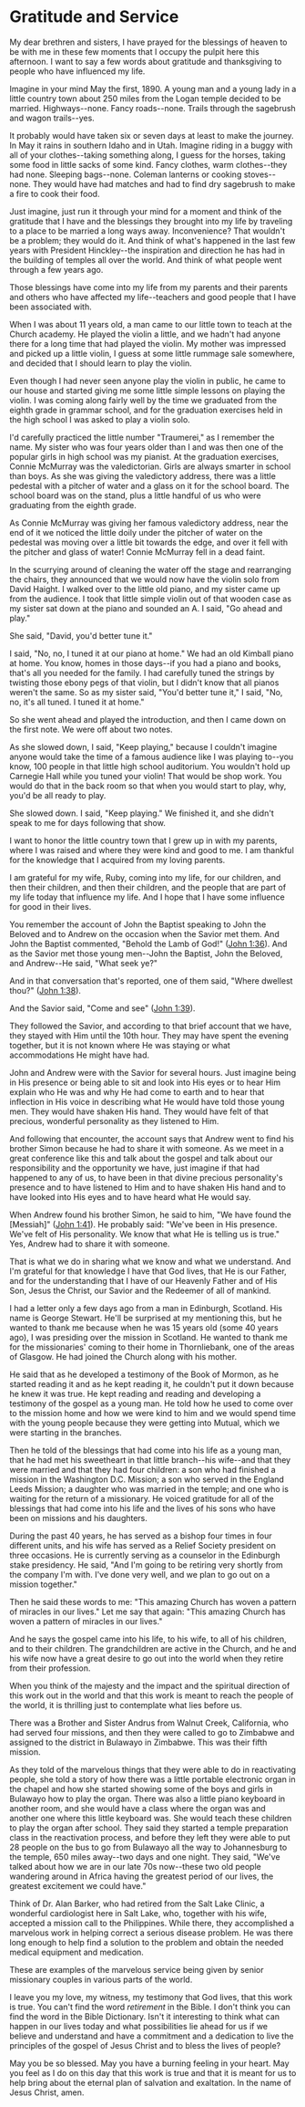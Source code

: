# Gratitude and Service

My dear brethren and sisters, I have prayed for the blessings of heaven to be
with me in these few moments that I occupy the pulpit here this afternoon. I
want to say a few words about gratitude and thanksgiving to people who have
influenced my life.

Imagine in your mind May the first, 1890. A young man and a young lady in a
little country town about 250 miles from the Logan temple decided to be
married. Highways--none. Fancy roads--none. Trails through the sagebrush and
wagon trails--yes.

It probably would have taken six or seven days at least to make the journey.
In May it rains in southern Idaho and in Utah. Imagine riding in a buggy with
all of your clothes--taking something along, I guess for the horses, taking
some food in little sacks of some kind. Fancy clothes, warm clothes--they had
none. Sleeping bags--none. Coleman lanterns or cooking stoves--none. They
would have had matches and had to find dry sagebrush to make a fire to cook
their food.

Just imagine, just run it through your mind for a moment and think of the
gratitude that I have and the blessings they brought into my life by traveling
to a place to be married a long ways away. Inconvenience? That wouldn't be a
problem; they would do it. And think of what's happened in the last few years
with President Hinckley--the inspiration and direction he has had in the
building of temples all over the world. And think of what people went through
a few years ago.

Those blessings have come into my life from my parents and their parents and
others who have affected my life--teachers and good people that I have been
associated with.

When I was about 11 years old, a man came to our little town to teach at the
Church academy. He played the violin a little, and we hadn't had anyone there
for a long time that had played the violin. My mother was impressed and picked
up a little violin, I guess at some little rummage sale somewhere, and decided
that I should learn to play the violin.

Even though I had never seen anyone play the violin in public, he came to our
house and started giving me some little simple lessons on playing the violin.
I was coming along fairly well by the time we graduated from the eighth grade
in grammar school, and for the graduation exercises held in the high school I
was asked to play a violin solo.

I'd carefully practiced the little number "Traumerei," as I remember the name.
My sister who was four years older than I and was then one of the popular
girls in high school was my pianist. At the graduation exercises, Connie
McMurray was the valedictorian. Girls are always smarter in school than boys.
As she was giving the valedictory address, there was a little pedestal with a
pitcher of water and a glass on it for the school board. The school board was
on the stand, plus a little handful of us who were graduating from the eighth
grade.

As Connie McMurray was giving her famous valedictory address, near the end of
it we noticed the little doily under the pitcher of water on the pedestal was
moving over a little bit towards the edge, and over it fell with the pitcher
and glass of water! Connie McMurray fell in a dead faint.

In the scurrying around of cleaning the water off the stage and rearranging
the chairs, they announced that we would now have the violin solo from David
Haight. I walked over to the little old piano, and my sister came up from the
audience. I took that little simple violin out of that wooden case as my
sister sat down at the piano and sounded an A. I said, "Go ahead and play."

She said, "David, you'd better tune it."

I said, "No, no, I tuned it at our piano at home." We had an old Kimball piano
at home. You know, homes in those days--if you had a piano and books, that's
all you needed for the family. I had carefully tuned the strings by twisting
those ebony pegs of that violin, but I didn't know that all pianos weren't the
same. So as my sister said, "You'd better tune it," I said, "No, no, it's all
tuned. I tuned it at home."

So she went ahead and played the introduction, and then I came down on the
first note. We were off about two notes.

As she slowed down, I said, "Keep playing," because I couldn't imagine anyone
would take the time of a famous audience like I was playing to--you know, 100
people in that little high school auditorium. You wouldn't hold up Carnegie
Hall while you tuned your violin! That would be shop work. You would do that
in the back room so that when you would start to play, why, you'd be all ready
to play.

She slowed down. I said, "Keep playing." We finished it, and she didn't speak
to me for days following that show.

I want to honor the little country town that I grew up in with my parents,
where I was raised and where they were kind and good to me. I am thankful for
the knowledge that I acquired from my loving parents.

I am grateful for my wife, Ruby, coming into my life, for our children, and
then their children, and then their children, and the people that are part of
my life today that influence my life. And I hope that I have some influence
for good in their lives.

You remember the account of John the Baptist speaking to John the Beloved and
to Andrew on the occasion when the Savior met them. And John the Baptist
commented, "Behold the Lamb of God!" ([John
1:36](https://www.lds.org/scriptures/nt/john/1.36?lang=eng#35)). And as the
Savior met those young men--John the Baptist, John the Beloved, and Andrew--He
said, "What seek ye?"

And in that conversation that's reported, one of them said, "Where dwellest
thou?" ([John 1:38](https://www.lds.org/scriptures/nt/john/1.38?lang=eng#37)).

And the Savior said, "Come and see" ([John
1:39](https://www.lds.org/scriptures/nt/john/1.39?lang=eng#38)).

They followed the Savior, and according to that brief account that we have,
they stayed with Him until the 10th hour. They may have spent the evening
together, but it is not known where He was staying or what accommodations He
might have had.

John and Andrew were with the Savior for several hours. Just imagine being in
His presence or being able to sit and look into His eyes or to hear Him
explain who He was and why He had come to earth and to hear that inflection in
His voice in describing what He would have told those young men. They would
have shaken His hand. They would have felt of that precious, wonderful
personality as they listened to Him.

And following that encounter, the account says that Andrew went to find his
brother Simon because he had to share it with someone. As we meet in a great
conference like this and talk about the gospel and talk about our
responsibility and the opportunity we have, just imagine if that had happened
to any of us, to have been in that divine precious personality's presence and
to have listened to Him and to have shaken His hand and to have looked into
His eyes and to have heard what He would say.

When Andrew found his brother Simon, he said to him, "We have found the
[Messiah]" ([John
1:41](https://www.lds.org/scriptures/nt/john/1.41?lang=eng#40)). He probably
said: "We've been in His presence. We've felt of His personality. We know that
what He is telling us is true." Yes, Andrew had to share it with someone.

That is what we do in sharing what we know and what we understand. And I'm
grateful for that knowledge I have that God lives, that He is our Father, and
for the understanding that I have of our Heavenly Father and of His Son, Jesus
the Christ, our Savior and the Redeemer of all of mankind.

I had a letter only a few days ago from a man in Edinburgh, Scotland. His name
is George Stewart. He'll be surprised at my mentioning this, but he wanted to
thank me because when he was 15 years old (some 40 years ago), I was presiding
over the mission in Scotland. He wanted to thank me for the missionaries'
coming to their home in Thornliebank, one of the areas of Glasgow. He had
joined the Church along with his mother.

He said that as he developed a testimony of the Book of Mormon, as he started
reading it and as he kept reading it, he couldn't put it down because he knew
it was true. He kept reading and reading and developing a testimony of the
gospel as a young man. He told how he used to come over to the mission home
and how we were kind to him and we would spend time with the young people
because they were getting into Mutual, which we were starting in the branches.

Then he told of the blessings that had come into his life as a young man, that
he had met his sweetheart in that little branch--his wife--and that they were
married and that they had four children: a son who had finished a mission in
the Washington D.C. Mission; a son who served in the England Leeds Mission; a
daughter who was married in the temple; and one who is waiting for the return
of a missionary. He voiced gratitude for all of the blessings that had come
into his life and the lives of his sons who have been on missions and his
daughters.

During the past 40 years, he has served as a bishop four times in four
different units, and his wife has served as a Relief Society president on
three occasions. He is currently serving as a counselor in the Edinburgh stake
presidency. He said, "And I'm going to be retiring very shortly from the
company I'm with. I've done very well, and we plan to go out on a mission
together."

Then he said these words to me: "This amazing Church has woven a pattern of
miracles in our lives." Let me say that again: "This amazing Church has woven
a pattern of miracles in our lives."

And he says the gospel came into his life, to his wife, to all of his
children, and to their children. The grandchildren are active in the Church,
and he and his wife now have a great desire to go out into the world when they
retire from their profession.

When you think of the majesty and the impact and the spiritual direction of
this work out in the world and that this work is meant to reach the people of
the world, it is thrilling just to contemplate what lies before us.

There was a Brother and Sister Andrus from Walnut Creek, California, who had
served four missions, and then they were called to go to Zimbabwe and assigned
to the district in Bulawayo in Zimbabwe. This was their fifth mission.

As they told of the marvelous things that they were able to do in reactivating
people, she told a story of how there was a little portable electronic organ
in the chapel and how she started showing some of the boys and girls in
Bulawayo how to play the organ. There was also a little piano keyboard in
another room, and she would have a class where the organ was and another one
where this little keyboard was. She would teach these children to play the
organ after school. They said they started a temple preparation class in the
reactivation process, and before they left they were able to put 28 people on
the bus to go from Bulawayo all the way to Johannesburg to the temple, 650
miles away--two days and one night. They said, "We've talked about how we are
in our late 70s now--these two old people wandering around in Africa having
the greatest period of our lives, the greatest excitement we could have."

Think of Dr. Alan Barker, who had retired from the Salt Lake Clinic, a
wonderful cardiologist here in Salt Lake, who, together with his wife,
accepted a mission call to the Philippines. While there, they accomplished a
marvelous work in helping correct a serious disease problem. He was there long
enough to help find a solution to the problem and obtain the needed medical
equipment and medication.

These are examples of the marvelous service being given by senior missionary
couples in various parts of the world.

I leave you my love, my witness, my testimony that God lives, that this work
is true. You can't find the word _retirement_ in the Bible. I don't think you
can find the word in the Bible Dictionary. Isn't it interesting to think what
can happen in our lives today and what possibilities lie ahead for us if we
believe and understand and have a commitment and a dedication to live the
principles of the gospel of Jesus Christ and to bless the lives of people?

May you be so blessed. May you have a burning feeling in your heart. May you
feel as I do on this day that this work is true and that it is meant for us to
help bring about the eternal plan of salvation and exaltation. In the name of
Jesus Christ, amen.

